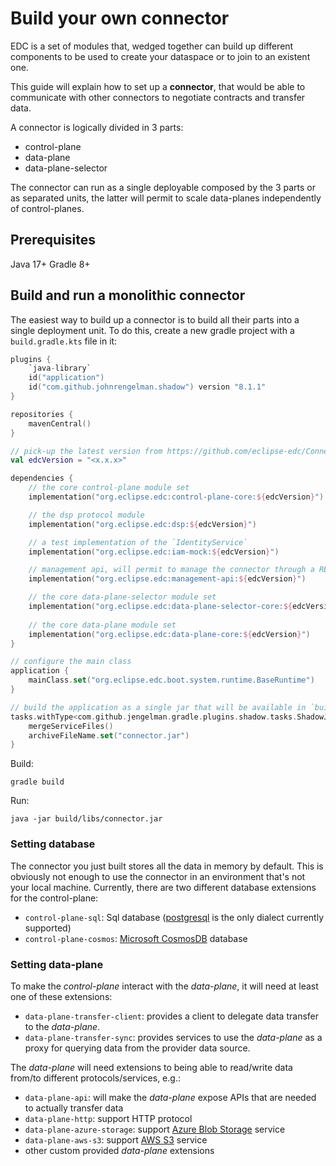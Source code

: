# Build your own connector

EDC is a set of modules that, wedged together can build up different components to be used to create your dataspace or
to join to an existent one.

This guide will explain how to set up a **connector**, that would be able to communicate with other connectors to
negotiate contracts and transfer data.

A connector is logically divided in 3 parts:

- control-plane
- data-plane
- data-plane-selector

The connector can run as a single deployable composed by the 3 parts or as separated units, the latter will permit
to scale data-planes independently of control-planes.

## Prerequisites

Java 17+
Gradle 8+

## Build and run a monolithic connector

The easiest way to build up a connector is to build all their parts into a single deployment unit.
To do this, create a new gradle project with a `build.gradle.kts` file in it:

```kotlin
plugins {
    `java-library`
    id("application")
    id("com.github.johnrengelman.shadow") version "8.1.1"
}

repositories {
    mavenCentral()
}

// pick-up the latest version from https://github.com/eclipse-edc/Connector/releases
val edcVersion = "<x.x.x>"

dependencies {
    // the core control-plane module set
    implementation("org.eclipse.edc:control-plane-core:${edcVersion}")

    // the dsp protocol module
    implementation("org.eclipse.edc:dsp:${edcVersion}")

    // a test implementation of the `IdentityService`
    implementation("org.eclipse.edc:iam-mock:${edcVersion}")

    // management api, will permit to manage the connector through a REST interface
    implementation("org.eclipse.edc:management-api:${edcVersion}")

    // the core data-plane-selector module set
    implementation("org.eclipse.edc:data-plane-selector-core:${edcVersion}")
    
    // the core data-plane module set
    implementation("org.eclipse.edc:data-plane-core:${edcVersion}")
}

// configure the main class
application {
    mainClass.set("org.eclipse.edc.boot.system.runtime.BaseRuntime")
}

// build the application as a single jar that will be available in `build/libs/connector.jar`
tasks.withType<com.github.jengelman.gradle.plugins.shadow.tasks.ShadowJar> {
    mergeServiceFiles()
    archiveFileName.set("connector.jar")
}

```

Build:

```
gradle build
```

Run:

```
java -jar build/libs/connector.jar
```

### Setting database

The connector you just built stores all the data in memory by default. This is obviously not enough to use the connector
in an environment that's not your local machine.
Currently, there are two different database extensions for the control-plane:

- `control-plane-sql`: Sql database ([postgresql](https://www.postgresql.org/) is the only dialect currently supported)
- `control-plane-cosmos`: [Microsoft CosmosDB](https://azure.microsoft.com/products/cosmos-db) database

### Setting data-plane

To make the *control-plane* interact with the *data-plane*, it will need at least one of these extensions:

- `data-plane-transfer-client`: provides a client to delegate data transfer to the *data-plane*.
- `data-plane-transfer-sync`: provides services to use the *data-plane* as a proxy for querying data from the provider
  data source.

The *data-plane* will need extensions to being able to read/write data from/to different protocols/services, e.g.:

- `data-plane-api`: will make the *data-plane* expose APIs that are needed to actually transfer data
- `data-plane-http`: support HTTP protocol
- `data-plane-azure-storage`: support [Azure Blob Storage](https://azure.microsoft.com/products/storage/blobs/) service
- `data-plane-aws-s3`: support [AWS S3](https://aws.amazon.com/s3/) service
- other custom provided *data-plane* extensions
